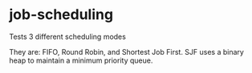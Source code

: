 # job-scheduling
Tests 3 different scheduling modes

They are: FIFO, Round Robin, and Shortest Job First. SJF uses a binary heap to maintain a minimum priority queue.
